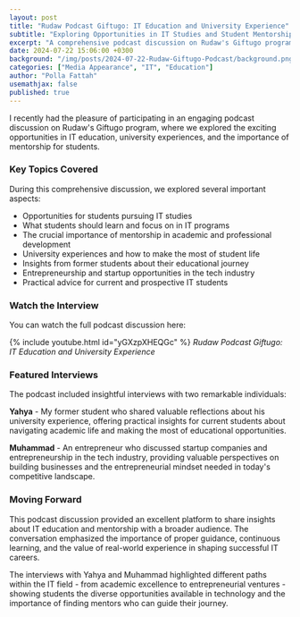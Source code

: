 ```yaml
---
layout: post
title: "Rudaw Podcast Giftugo: IT Education and University Experience"
subtitle: "Exploring Opportunities in IT Studies and Student Mentorship"
excerpt: "A comprehensive podcast discussion on Rudaw's Giftugo program about IT education opportunities, university experiences, and entrepreneurship with student interviews"
date: 2024-07-22 15:06:00 +0300
background: "/img/posts/2024-07-22-Rudaw-Giftugo-Podcast/background.png"
categories: ["Media Appearance", "IT", "Education"]
author: "Polla Fattah"
usemathjax: false
published: true
---
```


<style>
.embed-container {
  position: relative;
  padding-bottom: 56.25%;
  height: 0;
  overflow: hidden;
  max-width: 100%;
}
.embed-container iframe {
  position: absolute;
  top: 0;
  left: 0;
  width: 100%;
  height: 100%;
}
</style>

I recently had the pleasure of participating in an engaging podcast discussion on Rudaw's Giftugo program, where we explored the exciting opportunities in IT education, university experiences, and the importance of mentorship for students.

### Key Topics Covered

During this comprehensive discussion, we explored several important aspects:

- Opportunities for students pursuing IT studies
- What students should learn and focus on in IT programs
- The crucial importance of mentorship in academic and professional development
- University experiences and how to make the most of student life
- Insights from former students about their educational journey
- Entrepreneurship and startup opportunities in the tech industry
- Practical advice for current and prospective IT students

### Watch the Interview

You can watch the full podcast discussion here:

{% include youtube.html id="yGXzpXHEQGc" %}
*Rudaw Podcast Giftugo: IT Education and University Experience*

### Featured Interviews

The podcast included insightful interviews with two remarkable individuals:

**Yahya** - My former student who shared valuable reflections about his university experience, offering practical insights for current students about navigating academic life and making the most of educational opportunities.

**Muhammad** - An entrepreneur who discussed startup companies and entrepreneurship in the tech industry, providing valuable perspectives on building businesses and the entrepreneurial mindset needed in today's competitive landscape.

### Moving Forward

This podcast discussion provided an excellent platform to share insights about IT education and mentorship with a broader audience. The conversation emphasized the importance of proper guidance, continuous learning, and the value of real-world experience in shaping successful IT careers.

The interviews with Yahya and Muhammad highlighted different paths within the IT field - from academic excellence to entrepreneurial ventures - showing students the diverse opportunities available in technology and the importance of finding mentors who can guide their journey.
